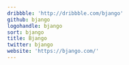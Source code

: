 ```yaml
---
dribbble: 'http://dribbble.com/bjango'
github: bjango
logohandle: bjango
sort: bjango
title: Bjango
twitter: bjango
website: 'https://bjango.com/'
---
```

